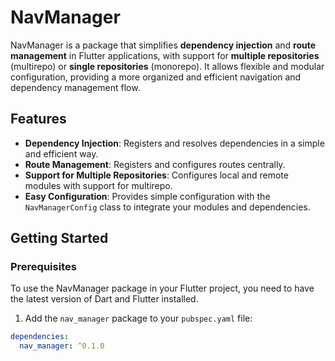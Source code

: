 # NavManager

NavManager is a package that simplifies **dependency injection** and **route management** in Flutter applications, with support for **multiple repositories** (multirepo) or **single repositories** (monorepo). It allows flexible and modular configuration, providing a more organized and efficient navigation and dependency management flow.

## Features

- **Dependency Injection**: Registers and resolves dependencies in a simple and efficient way.
- **Route Management**: Registers and configures routes centrally.
- **Support for Multiple Repositories**: Configures local and remote modules with support for multirepo.
- **Easy Configuration**: Provides simple configuration with the `NavManagerConfig` class to integrate your modules and dependencies.

## Getting Started

### Prerequisites

To use the NavManager package in your Flutter project, you need to have the latest version of Dart and Flutter installed.

1. Add the `nav_manager` package to your `pubspec.yaml` file:

```yaml
dependencies:
  nav_manager: ^0.1.0